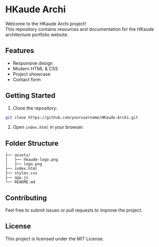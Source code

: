 # HKaude Archi

Welcome to the HKaude Archi project!  
This repository contains resources and documentation for the HKaude architecture portfolio website.

## Features

- Responsive design
- Modern HTML & CSS
- Project showcase
- Contact form

## Getting Started

1. Clone the repository:
  ```bash
  git clone https://github.com/yourusername/HKaude-Archi.git
  ```
2. Open `index.html` in your browser.

## Folder Structure

```
├── assets/
│   ├── hkaude-logo.png
│   ├── logo.png
├── index.html
├── styles.css
├── app.js
└── README.md
```

## Contributing

Feel free to submit issues or pull requests to improve the project.

## License

This project is licensed under the MIT License.
